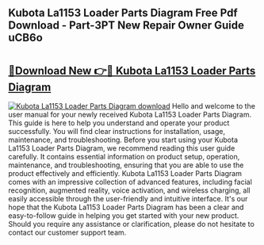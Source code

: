 ## Kubota La1153 Loader Parts Diagram Free Pdf Download - Part-3PT New Repair Owner Guide uCB6o

# <h2><a href="http://dfhuhte.blite.top/?on=Kubota+La1153+Loader+Parts+Diagram">🔗Download New 👉🔴 Kubota La1153 Loader Parts Diagram</a></h2>

[![Kubota La1153 Loader Parts Diagram download](https://i.imgur.com/lujVjoI.png)](http://dfhuhte.blite.top/?on=Kubota+La1153+Loader+Parts+Diagram)
Hello and welcome to the user manual for your newly received Kubota La1153 Loader Parts Diagram. This guide is here to help you understand and operate your product successfully. You will find clear instructions for installation, usage, maintenance, and troubleshooting. Before you start using your Kubota La1153 Loader Parts Diagram, we recommend reading this user guide carefully. It contains essential information on product setup, operation, maintenance, and troubleshooting, ensuring that you are able to use the product effectively and efficiently. Kubota La1153 Loader Parts Diagram comes with an impressive collection of advanced features, including facial recognition, augmented reality, voice activation, and wireless charging, all easily accessible through the user-friendly and intuitive interface. It's our hope that the Kubota La1153 Loader Parts Diagram has been a clear and easy-to-follow guide in helping you get started with your new product. Should you require any assistance or clarification, please do not hesitate to contact our customer support team.
